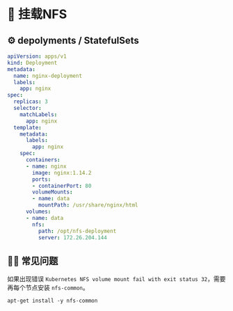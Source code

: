 # 📁 挂载NFS

## ⚙️ depolyments / StatefulSets
``` yaml
apiVersion: apps/v1
kind: Deployment
metadata:
  name: nginx-deployment
  labels:
    app: nginx
spec:
  replicas: 3
  selector:
    matchLabels:
      app: nginx
  template:
    metadata:
      labels:
        app: nginx
    spec:
      containers:
      - name: nginx
        image: nginx:1.14.2
        ports:
        - containerPort: 80
        volumeMounts:
        - name: data
          mountPath: /usr/share/nginx/html
      volumes:
      - name: data
        nfs:
          path: /opt/nfs-deployment
          server: 172.26.204.144
```

## 🕵️‍♀️ 常见问题
如果出现错误 ```Kubernetes NFS volume mount fail with exit status 32```，需要再每个节点安装 ```nfs-common```。
```
apt-get install -y nfs-common
```
